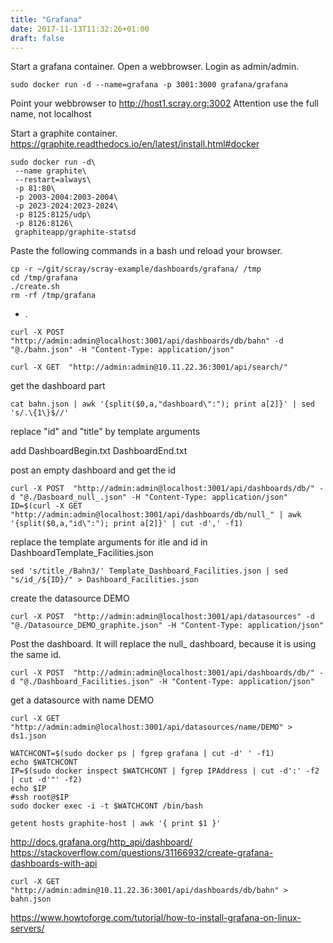 ```yaml
---
title: "Grafana"
date: 2017-11-13T11:32:26+01:00
draft: false 
---
```


Start a grafana container. Open a webbrowser. Login as admin/admin.

```
sudo docker run -d --name=grafana -p 3001:3000 grafana/grafana
```

Point your webbrowser to
http://host1.scray.org:3002
Attention use the full name, not localhost

Start a graphite container.
https://graphite.readthedocs.io/en/latest/install.html#docker
```
sudo docker run -d\
 --name graphite\
 --restart=always\
 -p 81:80\
 -p 2003-2004:2003-2004\
 -p 2023-2024:2023-2024\
 -p 8125:8125/udp\
 -p 8126:8126\
 graphiteapp/graphite-statsd
```

Paste the following commands in a bash und reload your browser.

```
cp -r ~/git/scray/scray-example/dashboards/grafana/ /tmp
cd /tmp/grafana
./create.sh
rm -rf /tmp/grafana
```

* .

```
curl -X POST  "http://admin:admin@localhost:3001/api/dashboards/db/bahn" -d "@./bahn.json" -H "Content-Type: application/json"
```

```
curl -X GET  "http://admin:admin@10.11.22.36:3001/api/search/"
```

get the dashboard part 
```
cat bahn.json | awk '{split($0,a,"dashboard\":"); print a[2]}' | sed 's/.\{1\}$//'
```

replace "id" and "title" by template arguments

add DashboardBegin.txt  DashboardEnd.txt

post an empty dashboard and get the id
```
curl -X POST  "http://admin:admin@localhost:3001/api/dashboards/db/" -d "@./Dasboard_null_.json" -H "Content-Type: application/json"
ID=$(curl -X GET  "http://admin:admin@localhost:3001/api/dashboards/db/null_" | awk '{split($0,a,"id\":"); print a[2]}' | cut -d',' -f1)
```

replace the template arguments for itle and id in  DashboardTemplate_Facilities.json
```
sed 's/title_/Bahn3/' Template_Dashboard_Facilities.json | sed "s/id_/${ID}/" > Dashboard_Facilities.json
```

create the datasource DEMO
```
curl -X POST  "http://admin:admin@localhost:3001/api/datasources" -d "@./Datasource_DEMO_graphite.json" -H "Content-Type: application/json"
```

Post the dashboard. It will replace the null_ dashboard, because it is using the same id.
```
curl -X POST  "http://admin:admin@localhost:3001/api/dashboards/db/" -d "@./Dashboard_Facilities.json" -H "Content-Type: application/json"
```




get a datasource with name DEMO
```
curl -X GET  "http://admin:admin@localhost:3001/api/datasources/name/DEMO" > ds1.json
```

```
WATCHCONT=$(sudo docker ps | fgrep grafana | cut -d' ' -f1)
echo $WATCHCONT
IP=$(sudo docker inspect $WATCHCONT | fgrep IPAddress | cut -d':' -f2 | cut -d'"' -f2)
echo $IP
#ssh root@$IP
sudo docker exec -i -t $WATCHCONT /bin/bash

```

```
getent hosts graphite-host | awk '{ print $1 }'
```

http://docs.grafana.org/http_api/dashboard/
https://stackoverflow.com/questions/31166932/create-grafana-dashboards-with-api

```
curl -X GET  "http://admin:admin@10.11.22.36:3001/api/dashboards/db/bahn" > bahn.json
```

https://www.howtoforge.com/tutorial/how-to-install-grafana-on-linux-servers/